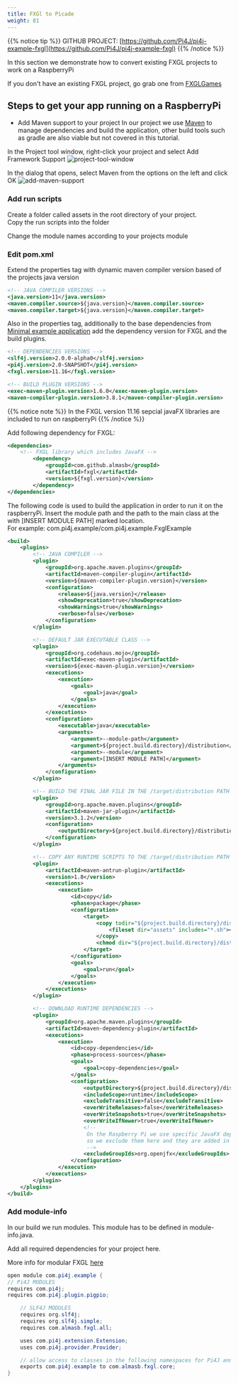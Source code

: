 ```yaml
---
title: FXGl to Picade
weight: 81
---
```


{{% notice tip %}}
GITHUB PROJECT: [https://github.com/Pi4J/pi4j-example-fxgl](https://github.com/Pi4J/pi4j-example-fxgl)
{{% /notice %}}

In this section we demonstrate how to convert existing FXGL projects to work on a RaspberryPi

If you don't have an existing FXGL project, go grab one from [FXGLGames](https://github.com/AlmasB/FXGLGames)


## Steps to get your app running on a RaspberryPi

* Add Maven support to your project
In our project we use [Maven](https://maven.apache.org/what-is-maven.html) to manage dependencies and build the application, other build tools such as gradle
  are also viable but not covered in this tutorial.
  
In the Project tool window, right-click your project and select Add Framework Support
![project-tool-window](/assets/getting-started/fxgl/project_tool_window_maven.png?height=300px)

In the dialog that opens, select Maven from the options on the left and click OK
![add-maven-support](/assets/getting-started/fxgl/add_maven_support.png?height=350px)

### Add run scripts
Create a folder called assets in the root directory of your project. </br>
Copy the run scripts into the folder

Change the module names according to your projects module

### Edit pom.xml
Extend the properties tag with dynamic maven compiler version based of the projects java version

``` xml
<!-- JAVA COMPILER VERSIONS -->
<java.version>11</java.version>
<maven.compiler.source>${java.version}</maven.compiler.source>
<maven.compiler.target>${java.version}</maven.compiler.target>
``` 

Also in the properties tag, additionally to the base dependencies from [Minimal example application](/getting-started/minimal-example-application) 
add the dependency version for FXGL and the build plugins.

``` xml
<!-- DEPENDENCIES VERSIONS -->
<slf4j.version>2.0.0-alpha0</slf4j.version>
<pi4j.version>2.0-SNAPSHOT</pi4j.version>
<fxgl.version>11.16</fxgl.version>

<!-- BUILD PLUGIN VERSIONS -->
<exec-maven-plugin.version>1.6.0</exec-maven-plugin.version>
<maven-compiler-plugin.version>3.8.1</maven-compiler-plugin.version>
```

{{% notice note %}}
In the FXGL version 11.16 sepcial javaFX libraries are included to run on raspberryPi
{{% /notice %}}

Add following dependency for FXGL: 

``` xml
<dependencies>
    <!-- FXGL library which includes JavaFX -->
        <dependency>
            <groupId>com.github.almasb</groupId>
            <artifactId>fxgl</artifactId>
            <version>${fxgl.version}</version>
        </dependency>
</dependencies>
``` 

The following code is used to build the application in order to run it on the raspberryPi.
Insert the module path and the path to the main class at the with [INSERT MODULE PATH] marked location. </br>
For example: <argument>com.pi4j.example/com.pi4j.example.FxglExample</argument>

``` xml
<build>
    <plugins>
        <!-- JAVA COMPILER -->
        <plugin>
            <groupId>org.apache.maven.plugins</groupId>
            <artifactId>maven-compiler-plugin</artifactId>
            <version>${maven-compiler-plugin.version}</version>
            <configuration>
                <release>${java.version}</release>
                <showDeprecation>true</showDeprecation>
                <showWarnings>true</showWarnings>
                <verbose>false</verbose>
            </configuration>
        </plugin>

        <!-- DEFAULT JAR EXECUTABLE CLASS -->
        <plugin>
            <groupId>org.codehaus.mojo</groupId>
            <artifactId>exec-maven-plugin</artifactId>
            <version>${exec-maven-plugin.version}</version>
            <executions>
                <execution>
                    <goals>
                        <goal>java</goal>
                    </goals>
                </execution>
            </executions>
            <configuration>
                <executable>java</executable>
                <arguments>
                    <argument>--module-path</argument>
                    <argument>${project.build.directory}/distribution</argument>
                    <argument>--module</argument>
                    <argument>[INSERT MODULE PATH]</argument>
                </arguments>
            </configuration>
        </plugin>

        <!-- BUILD THE FINAL JAR FILE IN THE /target/distribution PATH -->
        <plugin>
            <groupId>org.apache.maven.plugins</groupId>
            <artifactId>maven-jar-plugin</artifactId>
            <version>3.1.2</version>
            <configuration>
                <outputDirectory>${project.build.directory}/distribution</outputDirectory>
            </configuration>
        </plugin>

        <!-- COPY ANY RUNTIME SCRIPTS TO THE /target/distribution PATH  -->
        <plugin>
            <artifactId>maven-antrun-plugin</artifactId>
            <version>1.8</version>
            <executions>
                <execution>
                    <id>copy</id>
                    <phase>package</phase>
                    <configuration>
                        <target>
                            <copy todir="${project.build.directory}/distribution" overwrite="true" flatten="true">
                                <fileset dir="assets" includes="*.sh"></fileset>
                            </copy>
                            <chmod dir="${project.build.directory}/distribution" perm="ugo+rx" includes="**/*.sh"/>
                        </target>
                    </configuration>
                    <goals>
                        <goal>run</goal>
                    </goals>
                </execution>
            </executions>
        </plugin>

        <!-- DOWNLOAD RUNTIME DEPENDENCIES -->
        <plugin>
            <groupId>org.apache.maven.plugins</groupId>
            <artifactId>maven-dependency-plugin</artifactId>
            <executions>
                <execution>
                    <id>copy-dependencies</id>
                    <phase>process-sources</phase>
                    <goals>
                        <goal>copy-dependencies</goal>
                    </goals>
                    <configuration>
                        <outputDirectory>${project.build.directory}/distribution</outputDirectory>
                        <includeScope>runtime</includeScope>
                        <excludeTransitive>false</excludeTransitive>
                        <overWriteReleases>false</overWriteReleases>
                        <overWriteSnapshots>true</overWriteSnapshots>
                        <overWriteIfNewer>true</overWriteIfNewer>
                        <!--
                         On the Raspberry Pi we use specific JavaFX dependencies,
                         so we exclude them here and they are added in the run-script.
                         -->
                        <excludeGroupIds>org.openjfx</excludeGroupIds>
                    </configuration>
                </execution>
            </executions>
        </plugin>
    </plugins>
</build>
```

### Add module-info

In our build we run modules. This module has to be defined in module-info.java.

Add all required dependencies for your project here.

More info for modular FXGL [here](https://github.com/AlmasB/FXGL/wiki/FXGL-11-Migration-Guide#modularity)

``` java
open module com.pi4j.example {
// Pi4J MODULES
requires com.pi4j;
requires com.pi4j.plugin.pigpio;

    // SLF4J MODULES
    requires org.slf4j;
    requires org.slf4j.simple;
    requires com.almasb.fxgl.all;

    uses com.pi4j.extension.Extension;
    uses com.pi4j.provider.Provider;

    // allow access to classes in the following namespaces for Pi4J annotation processing
    exports com.pi4j.example to com.almasb.fxgl.core;
}
```